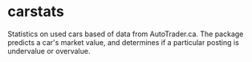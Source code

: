 # carstats
Statistics on used cars based of data from AutoTrader.ca. The package predicts a car's market value, and determines if a particular posting is undervalue or overvalue.
